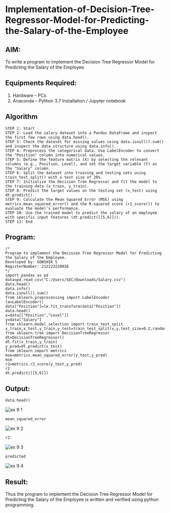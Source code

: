 # Implementation-of-Decision-Tree-Regressor-Model-for-Predicting-the-Salary-of-the-Employee

## AIM:
To write a program to implement the Decision Tree Regressor Model for Predicting the Salary of the Employee.

## Equipments Required:
1. Hardware – PCs
2. Anaconda – Python 3.7 Installation / Jupyter notebook

## Algorithm
```
STEP 1: Start
STEP 2: Load the salary dataset into a Pandas DataFrame and inspect the first few rows using data.head().
STEP 3: Check the dataset for missing values using data.isnull().sum() and inspect the data structure using data.info().
STEP 4: Preprocess the categorical data. Use LabelEncoder to convert the "Position" column into numerical values.
STEP 5: Define the feature matrix (X) by selecting the relevant columns (e.g., Position, Level), and set the target variable (Y) as the "Salary" column.
STEP 6: Split the dataset into training and testing sets using train_test_split() with a test size of 20%.
STEP 7: Initialize the Decision Tree Regressor and fit the model to the training data (x_train, y_train).
STEP 8: Predict the target values on the testing set (x_test) using dt.predict().
STEP 9: Calculate the Mean Squared Error (MSE) using metrics.mean_squared_error() and the R-squared score (r2_score()) to evaluate the model's performance.
STEP 10: Use the trained model to predict the salary of an employee with specific input features (dt.predict([[5,6]])).
STEP 11: End
```
## Program:
```
/*
Program to implement the Decision Tree Regressor Model for Predicting the Salary of the Employee.
Developed by: GOWSHIK S
RegisterNumber: 212223220026
*/
import pandas as pd
data=pd.read_csv("C:/Users/SEC/Downloads/Salary.csv")
data.head()
data.info()
data.isnull().sum()
from sklearn.preprocessing import LabelEncoder
le=LabelEncoder()
data["Position"]=le.fit_transform(data["Position"])
data.head()
x=data[["Position","Level"]]
y=data["Salary"]
from sklearn.model_selection import train_test_split
x_train,x_test,y_train,y_test=train_test_split(x,y,test_size=0.2,random_state=2)
from sklearn.tree import DecisionTreeRegressor
dt=DecisionTreeRegressor()
dt.fit(x_train,y_train)
y_pred=dt.predict(x_test)
from sklearn import metrics
mse=metrics.mean_squared_error(y_test,y_pred)
mse
r2=metrics.r2_score(y_test,y_pred)
r2
dt.predict([[5,6]])
```

## Output:
```
data.head()
```
![ex 9 1](https://github.com/user-attachments/assets/918a6ba9-3482-4102-978c-be0c43db4aba)

```
mean_squared_error
```
![ex 9 2](https://github.com/user-attachments/assets/5c0e7124-9c7a-46d0-871a-d52f0a186b0a)

```
r2:
```
![ex 9 3](https://github.com/user-attachments/assets/b4d8e552-803d-471d-8f2d-2e31f7d7f1ab)

```
predicted
```
![ex 9 4](https://github.com/user-attachments/assets/597ba685-3b99-46fa-8328-73411e67b4f1)



## Result:
Thus the program to implement the Decision Tree Regressor Model for Predicting the Salary of the Employee is written and verified using python programming.
